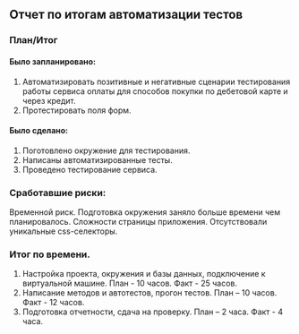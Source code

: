 ## Отчет по итогам автоматизации тестов
### План/Итог
#### Было запланировано:
1. Автоматизировать позитивные и негативные сценарии тестирования работы сервиса оплаты для способов покупки по дебетовой карте и через кредит.
2. Протестировать поля форм.
#### Было сделано:
1. Поготовлено окружение для тестирования.
2. Написаны автоматизированные тесты.
3. Проведено тестирование сервиса.

### Сработавшие риски:
Временной риск. Подготовка окружения заняло больше времени чем планировалось.
Сложности страницы приложения. Отсутствовали уникальные css-селекторы.

### Итог по времени.
1. Настройка проекта, окружения и базы данных, подключение к виртуальной машине. План - 10 часов. Факт - 25 часов. 
2. Написание методов и автотестов, прогон тестов. План – 10 часов. Факт - 12 часов.
3. Подготовка отчетности, сдача на проверку. План – 2 часа. Факт - 4 часа.

